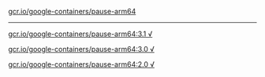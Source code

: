 [gcr.io/google-containers/pause-arm64](https://hub.docker.com/r/anjia0532/pause-arm64/tags/) 

----
[gcr.io/google-containers/pause-arm64:3.1 √](https://hub.docker.com/r/anjia0532/google-containers.pause-arm64/tags/)

[gcr.io/google-containers/pause-arm64:3.0 √](https://hub.docker.com/r/anjia0532/google-containers.pause-arm64/tags/)

[gcr.io/google-containers/pause-arm64:2.0 √](https://hub.docker.com/r/anjia0532/google-containers.pause-arm64/tags/)

